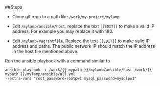 ##Steps

* Clone git repo to a path like ````/work/my-project/mylamp````

* Edit ````/mylamp/ansible/host````. replace the text ````[[EDIT]]```` to make a valid IP address. For example you may replace it with 180.

* Edit ````/mylamp/Vagrantfile````. Replace the text ````[[EDIT]]```` to make valid IP address and paths. The public network IP should match the IP address in the host file mentioned above.


Run the ansible playbook with a command similar to

````
ansible-playbook -i /work/{{ mypath }}/mylamp/ansible/host /work/{{ mypath }}/mylamp/ansible/all.yml 
--extra-vars "root_password=rootpw1 mysql_password=mysqlpw1"
````